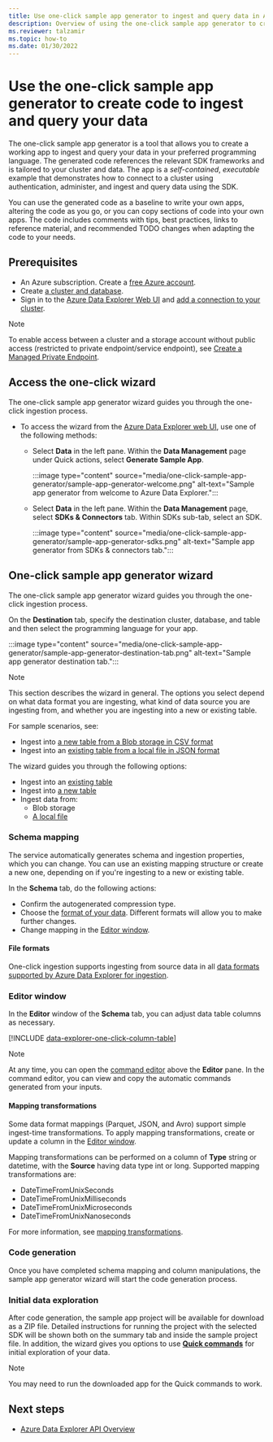 ```yaml
---
title: Use one-click sample app generator to ingest and query data in Azure Data Explorer
description: Overview of using the one-click sample app generator to create the code to ingest and query your data in your preferred programming language.
ms.reviewer: talzamir
ms.topic: how-to
ms.date: 01/30/2022
---
```


# Use the one-click sample app generator to create code to ingest and query your data

The one-click sample app generator is a tool that allows you to create a working app to ingest and query your data in your preferred programming language. The generated code references the relevant SDK frameworks and is tailored to your cluster and data. The app is a *self-contained*, *executable* example that demonstrates how to connect to a cluster using authentication, administer, and ingest and query data using the SDK.

You can use the generated code as a baseline to write your own apps, altering the code as you go, or you can copy sections of code into your own apps. The code includes comments with tips, best practices, links to reference material, and recommended TODO changes when adapting the code to your needs.

## Prerequisites

* An Azure subscription. Create a [free Azure account](https://azure.microsoft.com/free/).
* Create [a cluster and database](create-cluster-database-portal.md).
* Sign in to the [Azure Data Explorer Web UI](https://dataexplorer.azure.com/) and [add a connection to your cluster](web-query-data.md#add-clusters).

> [!NOTE]
> To enable access between a cluster and a storage account without public access (restricted to private endpoint/service endpoint), see [Create a Managed Private Endpoint](security-network-managed-private-endpoint-create.md).

## Access the one-click wizard

The one-click sample app generator wizard guides you through the one-click ingestion process.

* To access the wizard from the [Azure Data Explorer web UI](https://dataexplorer.azure.com/), use one of the following methods:

    * Select **Data** in the left pane. Within the **Data Management** page under Quick actions, select **Generate Sample App**.

      :::image type="content" source="media/one-click-sample-app-generator/sample-app-generator-welcome.png" alt-text="Sample app generator from welcome to Azure Data Explorer.":::

    * Select **Data** in the left pane. Within the **Data Management** page, select **SDKs & Connectors** tab. Within SDKs sub-tab, select an SDK.

      :::image type="content" source="media/one-click-sample-app-generator/sample-app-generator-sdks.png" alt-text="Sample app generator from SDKs & connectors tab.":::

## One-click sample app generator wizard

The one-click sample app generator wizard guides you through the one-click ingestion process.

On the **Destination** tab, specify the destination cluster, database, and table and then select the programming language for your app.

:::image type="content" source="media/one-click-sample-app-generator/sample-app-generator-destination-tab.png" alt-text="Sample app generator destination tab.":::

> [!NOTE]
> This section describes the wizard in general. The options you select depend on what data format you are ingesting, what kind of data source you are ingesting from, and whether you are ingesting into a new or existing table.
>
> For sample scenarios, see:
>
> * Ingest into [a new table from a Blob storage in CSV format](one-click-ingestion-new-table.md)
> * Ingest into an [existing table from a local file in JSON format](one-click-ingestion-existing-table.md)

The wizard guides you through the following options:

* Ingest into an [existing table](one-click-ingestion-existing-table.md)
* Ingest into [a new table](one-click-ingestion-new-table.md)
* Ingest data from:
    * Blob storage
    * [A local file](one-click-ingestion-existing-table.md)

### Schema mapping

The service automatically generates schema and ingestion properties, which you can change. You can use an existing mapping structure or create a new one, depending on if you're ingesting to a new or existing table.

In the **Schema** tab, do the following actions:

* Confirm the autogenerated compression type.
* Choose the [format of your data](#file-formats). Different formats will allow you to make further changes.
* Change mapping in the [Editor window](#editor-window).

#### File formats

One-click ingestion supports ingesting from source data in all [data formats supported by Azure Data Explorer for ingestion](ingestion-supported-formats.md).

### Editor window

In the **Editor** window of the **Schema** tab, you can adjust data table columns as necessary.

[!INCLUDE [data-explorer-one-click-column-table](includes/data-explorer-one-click-column-table.md)]

>[!NOTE]
> At any time, you can open the [command editor](one-click-ingestion-new-table.md#command-editor) above the **Editor** pane. In the command editor, you can view and copy the automatic commands generated from your inputs.

#### Mapping transformations

Some data format mappings (Parquet, JSON, and Avro) support simple ingest-time transformations. To apply mapping transformations, create or update a column in the [Editor window](#editor-window).

Mapping transformations can be performed on a column of **Type** string or datetime, with the **Source** having data type int or long. Supported mapping transformations are:

* DateTimeFromUnixSeconds
* DateTimeFromUnixMilliseconds
* DateTimeFromUnixMicroseconds
* DateTimeFromUnixNanoseconds

For more information, see [mapping transformations](#mapping-transformations).

### Code generation

Once you have completed schema mapping and column manipulations, the sample app generator wizard will start the code generation process.

### Initial data exploration

After code generation, the sample app project will be available for download as a ZIP file. Detailed instructions for running the project with the selected SDK will be shown both on the summary tab and inside the sample project file. In addition, the wizard gives you options to use **[Quick commands](one-click-ingestion-existing-table.md#explore-quick-queries-and-tools)** for initial exploration of your data.

>[!NOTE]
> You may need to run the downloaded app for the Quick commands to work.

## Next steps

* [Azure Data Explorer API Overview](kusto/api/index.md)
